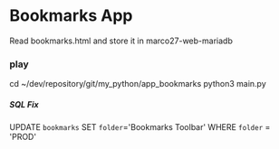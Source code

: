 # Bookmarks App
Read bookmarks.html and store it in marco27-web-mariadb

### play
cd ~/dev/repository/git/my_python/app_bookmarks
python3 main.py

##### SQL Fix
UPDATE `bookmarks` SET `folder`='Bookmarks Toolbar' WHERE `folder` = 'PROD'